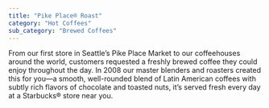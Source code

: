 ```yaml
---
title: "Pike Place® Roast"
category: "Hot Coffees"
sub_category: "Brewed Coffees"
---
```


From our first store in Seattle’s Pike Place Market to our coffeehouses around the world, customers requested a freshly brewed coffee they could enjoy throughout the day. In 2008 our master blenders and roasters created this for you—a smooth, well-rounded blend of Latin American coffees with subtly rich flavors of chocolate and toasted nuts, it’s served fresh every day at a Starbucks® store near you.
